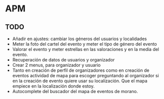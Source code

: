 # APM


## TODO
 - Añadir en ajustes: cambiar los géneros del usuarios y localidades
 - Meter la foto del cartel del evento y meter el tipo de género del evento
 - Valorar el evento y meter estrellas en las valoraciones y en la media del evento.
 - Recuperación de datos de usuarios y organizador
 - Crear 2 menus, para organizador y usuario
 - Tanto en creación de perfil de organizadores como en creación de eventos actividad de mapa para escoger preguntando al organizador si en la creación de evento quiere usar su localización. Que el mapa empiece en la localización donde estoy.
 - Autocomplete del buscador del mapa de eventos de morano.
